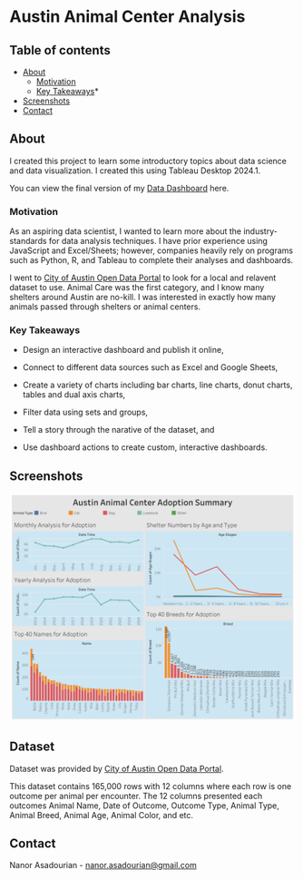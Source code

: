 # Austin Animal Center Analysis

## Table of contents
* [About](#about)
    * [Motivation](#motivation)
    * [Key Takeaways](#key_takeaways)* 
* [Screenshots](#screenshots)
* [Contact](#contact)

## About

I created this project to learn some introductory topics about data science and data visualization. I created this using Tableau Desktop 2024.1.

You can view the final version of my [Data Dashboard](https://public.tableau.com/views/AnimalsinShelters/MostPopularChoicesforAdoptionbyNameAgeandBreed?:language=en-US&publish=yes&:sid=&:redirect=auth&:display_count=n&:origin=viz_share_link) here. 

### Motivation
As an aspiring data scientist, I wanted to learn more about the industry-standards for data analysis techniques. I have prior experience using JavaScript and Excel/Sheets; however, companies heavily rely on programs such as Python, R, and Tableau to complete their analyses and dashboards. 

I went to [City of Austin Open Data Portal](https://data.austintexas.gov) to look for a  local and relavent dataset to use. Animal Care was the first category, and I know many shelters around Austin are no-kill. I was interested in exactly how many animals passed through shelters or animal centers. 

### Key Takeaways

* Design an interactive dashboard and publish it online,

* Connect to different data sources such as Excel and Google Sheets,

* Create a variety of charts including bar charts, line charts, donut charts, tables and dual axis charts,

* Filter data using sets and groups,

* Tell a story through the narative of the dataset, and

* Use dashboard actions to create custom, interactive dashboards.

## Screenshots

![This is a screenshot of my Tableau Dashboard](Summary.png "Austin Animal Center Analysis")

## Dataset
Dataset was provided by [City of Austin Open Data Portal](https://data.austintexas.gov/Health-and-Community-Services/Austin-Animal-Center-Outcomes/9t4d-g238/about_data). 

This dataset contains 165,000 rows with 12 columns where each row is one outcome per animal per encounter. The 12 columns presented each outcomes Animal Name, Date of Outcome, Outcome Type, Animal Type, Animal Breed, Animal Age,  Animal Color, and etc.  

## Contact

Nanor Asadourian - nanor.asadourian@gmail.com
